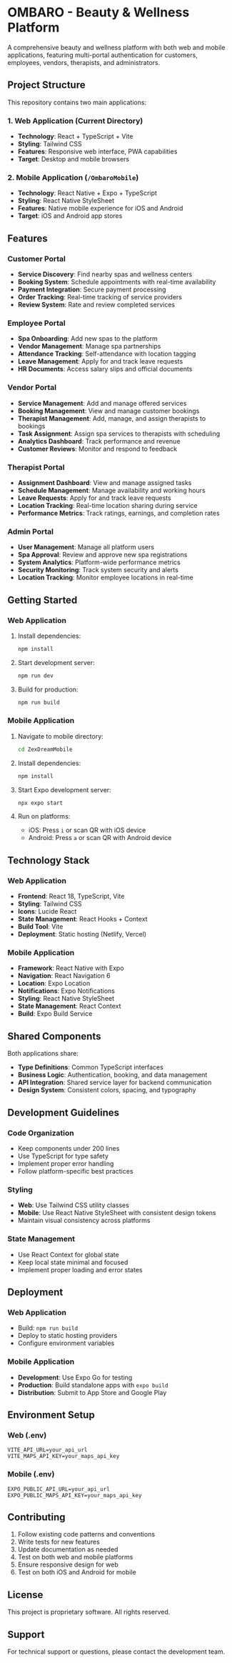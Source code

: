 # OMBARO - Beauty & Wellness Platform

A comprehensive beauty and wellness platform with both web and mobile applications, featuring multi-portal authentication for customers, employees, vendors, therapists, and administrators.

## Project Structure

This repository contains two main applications:

### 1. Web Application (Current Directory)
- **Technology**: React + TypeScript + Vite
- **Styling**: Tailwind CSS
- **Features**: Responsive web interface, PWA capabilities
- **Target**: Desktop and mobile browsers

### 2. Mobile Application (`/OmbaroMobile`)
- **Technology**: React Native + Expo + TypeScript
- **Styling**: React Native StyleSheet
- **Features**: Native mobile experience for iOS and Android
- **Target**: iOS and Android app stores

## Features

### Customer Portal
- **Service Discovery**: Find nearby spas and wellness centers
- **Booking System**: Schedule appointments with real-time availability
- **Payment Integration**: Secure payment processing
- **Order Tracking**: Real-time tracking of service providers
- **Review System**: Rate and review completed services

### Employee Portal
- **Spa Onboarding**: Add new spas to the platform
- **Vendor Management**: Manage spa partnerships
- **Attendance Tracking**: Self-attendance with location tagging
- **Leave Management**: Apply for and track leave requests
- **HR Documents**: Access salary slips and official documents

### Vendor Portal
- **Service Management**: Add and manage offered services
- **Booking Management**: View and manage customer bookings
- **Therapist Management**: Add, manage, and assign therapists to bookings
- **Task Assignment**: Assign spa services to therapists with scheduling
- **Analytics Dashboard**: Track performance and revenue
- **Customer Reviews**: Monitor and respond to feedback

### Therapist Portal
- **Assignment Dashboard**: View and manage assigned tasks
- **Schedule Management**: Manage availability and working hours
- **Leave Requests**: Apply for and track leave requests
- **Location Tracking**: Real-time location sharing during service
- **Performance Metrics**: Track ratings, earnings, and completion rates

### Admin Portal
- **User Management**: Manage all platform users
- **Spa Approval**: Review and approve new spa registrations
- **System Analytics**: Platform-wide performance metrics
- **Security Monitoring**: Track system security and alerts
- **Location Tracking**: Monitor employee locations in real-time

## Getting Started

### Web Application

1. Install dependencies:
   ```bash
   npm install
   ```

2. Start development server:
   ```bash
   npm run dev
   ```

3. Build for production:
   ```bash
   npm run build
   ```

### Mobile Application

1. Navigate to mobile directory:
   ```bash
   cd ZexDreamMobile
   ```

2. Install dependencies:
   ```bash
   npm install
   ```

3. Start Expo development server:
   ```bash
   npx expo start
   ```

4. Run on platforms:
   - iOS: Press `i` or scan QR with iOS device
   - Android: Press `a` or scan QR with Android device

## Technology Stack

### Web Application
- **Frontend**: React 18, TypeScript, Vite
- **Styling**: Tailwind CSS
- **Icons**: Lucide React
- **State Management**: React Hooks + Context
- **Build Tool**: Vite
- **Deployment**: Static hosting (Netlify, Vercel)

### Mobile Application
- **Framework**: React Native with Expo
- **Navigation**: React Navigation 6
- **Location**: Expo Location
- **Notifications**: Expo Notifications
- **Styling**: React Native StyleSheet
- **State Management**: React Context
- **Build**: Expo Build Service

## Shared Components

Both applications share:
- **Type Definitions**: Common TypeScript interfaces
- **Business Logic**: Authentication, booking, and data management
- **API Integration**: Shared service layer for backend communication
- **Design System**: Consistent colors, spacing, and typography

## Development Guidelines

### Code Organization
- Keep components under 200 lines
- Use TypeScript for type safety
- Implement proper error handling
- Follow platform-specific best practices

### Styling
- **Web**: Use Tailwind CSS utility classes
- **Mobile**: Use React Native StyleSheet with consistent design tokens
- Maintain visual consistency across platforms

### State Management
- Use React Context for global state
- Keep local state minimal and focused
- Implement proper loading and error states

## Deployment

### Web Application
- Build: `npm run build`
- Deploy to static hosting providers
- Configure environment variables

### Mobile Application
- **Development**: Use Expo Go for testing
- **Production**: Build standalone apps with `expo build`
- **Distribution**: Submit to App Store and Google Play

## Environment Setup

### Web (.env)
```
VITE_API_URL=your_api_url
VITE_MAPS_API_KEY=your_maps_api_key
```

### Mobile (.env)
```
EXPO_PUBLIC_API_URL=your_api_url
EXPO_PUBLIC_MAPS_API_KEY=your_maps_api_key
```

## Contributing

1. Follow existing code patterns and conventions
2. Write tests for new features
3. Update documentation as needed
4. Test on both web and mobile platforms
5. Ensure responsive design for web
6. Test on both iOS and Android for mobile

## License

This project is proprietary software. All rights reserved.

## Support

For technical support or questions, please contact the development team.
